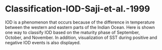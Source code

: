# Classification-IOD-Saji-et-al.-1999

IOD is a phenomenon that occurs because of the difference in temperature between the western and eastern parts of the Indian Ocean. Here is shown one way to classify IOD based on the maturity phase of September, October, and November. In addition, visualization of SST during positive and negative IOD events is also displayed.
